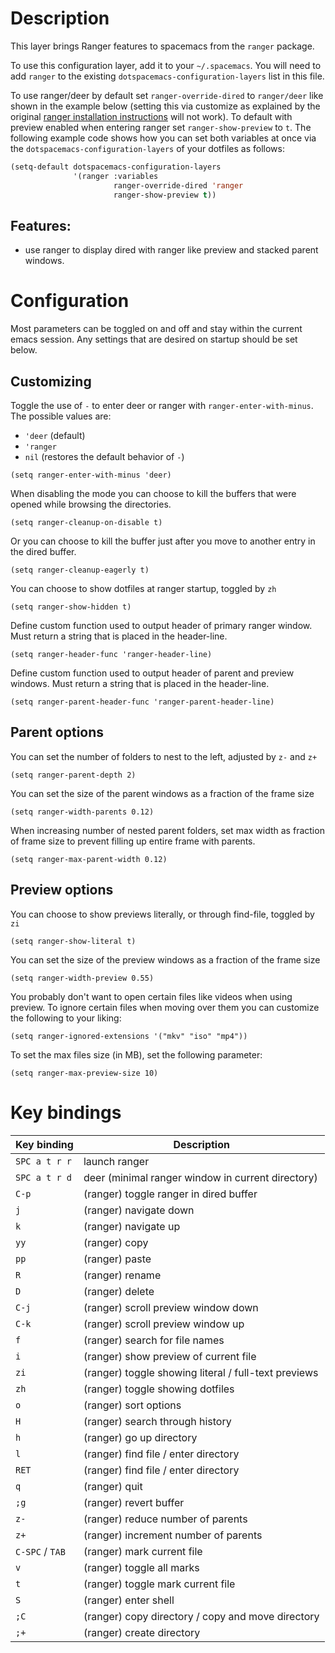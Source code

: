 # Description

This layer brings Ranger features to spacemacs from the `ranger`
package.

To use this configuration layer, add it to your `~/.spacemacs`. You will
need to add `ranger` to the existing `dotspacemacs-configuration-layers`
list in this file.

To use ranger/deer by default set `ranger-override-dired` to
`ranger/deer` like shown in the example below (setting this via
customize as explained by the original [ranger installation
instructions](https://github.com/ralesi/ranger.el#installation) will not
work). To default with preview enabled when entering ranger set
`ranger-show-preview` to `t`. The following example code shows how you
can set both variables at once via the
`dotspacemacs-configuration-layers` of your dotfiles as follows:

``` commonlisp
(setq-default dotspacemacs-configuration-layers
              '(ranger :variables
                       ranger-override-dired 'ranger
                       ranger-show-preview t))
```

## Features:

-   use ranger to display dired with ranger like preview and stacked
    parent windows.

# Configuration

Most parameters can be toggled on and off and stay within the current
emacs session. Any settings that are desired on startup should be set
below.

## Customizing

Toggle the use of `-` to enter deer or ranger with
`ranger-enter-with-minus`. The possible values are:

-   `'deer` (default)
-   `'ranger`
-   `nil` (restores the default behavior of `-`)

``` elisp
(setq ranger-enter-with-minus 'deer)
```

When disabling the mode you can choose to kill the buffers that were
opened while browsing the directories.

``` elisp
(setq ranger-cleanup-on-disable t)
```

Or you can choose to kill the buffer just after you move to another
entry in the dired buffer.

``` elisp
(setq ranger-cleanup-eagerly t)
```

You can choose to show dotfiles at ranger startup, toggled by `zh`

``` elisp
(setq ranger-show-hidden t)
```

Define custom function used to output header of primary ranger window.
Must return a string that is placed in the header-line.

``` elisp
(setq ranger-header-func 'ranger-header-line)
```

Define custom function used to output header of parent and preview
windows. Must return a string that is placed in the header-line.

``` elisp
(setq ranger-parent-header-func 'ranger-parent-header-line)
```

## Parent options

You can set the number of folders to nest to the left, adjusted by `z-`
and `z+`

``` elisp
(setq ranger-parent-depth 2)
```

You can set the size of the parent windows as a fraction of the frame
size

``` elisp
(setq ranger-width-parents 0.12)
```

When increasing number of nested parent folders, set max width as
fraction of frame size to prevent filling up entire frame with parents.

``` elisp
(setq ranger-max-parent-width 0.12)
```

## Preview options

You can choose to show previews literally, or through find-file, toggled
by `zi`

``` elisp
(setq ranger-show-literal t)
```

You can set the size of the preview windows as a fraction of the frame
size

``` elisp
(setq ranger-width-preview 0.55)
```

You probably don't want to open certain files like videos when using
preview. To ignore certain files when moving over them you can customize
the following to your liking:

``` elisp
(setq ranger-ignored-extensions '("mkv" "iso" "mp4"))
```

To set the max files size (in MB), set the following parameter:

``` elisp
(setq ranger-max-preview-size 10)
```

# Key bindings

| Key binding     | Description                                          |
|-----------------|------------------------------------------------------|
| `SPC a t r r`   | launch ranger                                        |
| `SPC a t r d`   | deer (minimal ranger window in current directory)    |
| `C-p`           | (ranger) toggle ranger in dired buffer               |
| `j`             | (ranger) navigate down                               |
| `k`             | (ranger) navigate up                                 |
| `yy`            | (ranger) copy                                        |
| `pp`            | (ranger) paste                                       |
| `R`             | (ranger) rename                                      |
| `D`             | (ranger) delete                                      |
| `C-j`           | (ranger) scroll preview window down                  |
| `C-k`           | (ranger) scroll preview window up                    |
| `f`             | (ranger) search for file names                       |
| `i`             | (ranger) show preview of current file                |
| `zi`            | (ranger) toggle showing literal / full-text previews |
| `zh`            | (ranger) toggle showing dotfiles                     |
| `o`             | (ranger) sort options                                |
| `H`             | (ranger) search through history                      |
| `h`             | (ranger) go up directory                             |
| `l`             | (ranger) find file / enter directory                 |
| `RET`           | (ranger) find file / enter directory                 |
| `q`             | (ranger) quit                                        |
| `;g`            | (ranger) revert buffer                               |
| `z-`            | (ranger) reduce number of parents                    |
| `z+`            | (ranger) increment number of parents                 |
| `C-SPC` / `TAB` | (ranger) mark current file                           |
| `v`             | (ranger) toggle all marks                            |
| `t`             | (ranger) toggle mark current file                    |
| `S`             | (ranger) enter shell                                 |
| `;C`            | (ranger) copy directory / copy and move directory    |
| `;+`            | (ranger) create directory                            |
